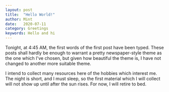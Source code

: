 ```yaml
---
layout: post
title:  "Hello World!"
author: Mint
date:   2020-07-11
category: Greetings
keywords: Hello and hi
---
```


Tonight, at 4:45 AM, the first words of the first post have been typed. These posts shall hardly be enough to warrant a pretty newspaper-style theme as the one which I've chosen, but given how beautiful the theme is, I have not changed to another more suitable theme.

I intend to collect many resources here of the hobbies which interest me. The night is short, and I must sleep, so the first material which I will collect will not show up until after the sun rises. For now, I will retire to bed.
